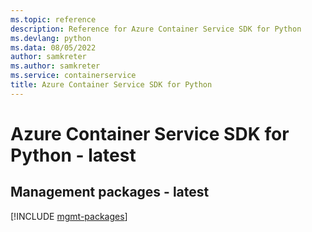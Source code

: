 ```yaml
---
ms.topic: reference
description: Reference for Azure Container Service SDK for Python
ms.devlang: python
ms.data: 08/05/2022
author: samkreter
ms.author: samkreter
ms.service: containerservice
title: Azure Container Service SDK for Python
---
```

# Azure Container Service SDK for Python - latest

## Management packages - latest
[!INCLUDE [mgmt-packages](container-service-mgmt-index.md)]